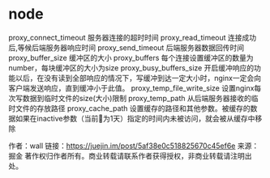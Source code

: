  # node

proxy_connect_timeout 服务器连接的超时时间
proxy_read_timeout 连接成功后,等候后端服务器响应时间
proxy_send_timeout 后端服务器数据回传时间
proxy_buffer_size 缓冲区的大小
proxy_buffers 每个连接设置缓冲区的数量为number，每块缓冲区的大小为size
proxy_busy_buffers_size 开启缓冲响应的功能以后，在没有读到全部响应的情况下，写缓冲到达一定大小时，nginx一定会向客户端发送响应，直到缓冲小于此值。
proxy_temp_file_write_size 设置nginx每次写数据到临时文件的size(大小)限制
proxy_temp_path 从后端服务器接收的临时文件的存放路径
proxy_cache_path 设置缓存的路径和其他参数。被缓存的数据如果在inactive参数（当前为1天）指定的时间内未被访问，就会被从缓存中移除



作者：wall
链接：https://juejin.im/post/5af38e0c518825670c45ef6e
来源：掘金
著作权归作者所有。商业转载请联系作者获得授权，非商业转载请注明出处。
